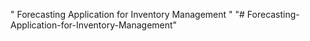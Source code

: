 " Forecasting Application for Inventory Management " 
"# Forecasting-Application-for-Inventory-Management" 
